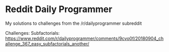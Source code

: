 # Reddit Daily Programmer
My solutions to challenges from the /r/dailyprogrammer subreddit

Challenges:
Subfactorials:
https://www.reddit.com/r/dailyprogrammer/comments/9cvo0f/20180904_challenge_367_easy_subfactorials_another/
